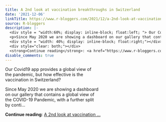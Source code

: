 ```yaml
---
title: A 2nd look at vaccination breakthroughs in Switzerland
date: '2021-12-06'
linkTitle: https://www.r-bloggers.com/2021/12/a-2nd-look-at-vaccination-breakthroughs-in-switzerland/
source: R-bloggers
description: |-
  <div style = "width:60%; display: inline-block; float:left; "> Our Covid19 app provides a global view of the pandemic, but how effective is the vaccination in Switzerland?</p>
  <p>Since May 2020 we are showing a dashboard on our gallery that contains a global view of the COVID-19 Pandemic, with a further split by conti...</p></div>
  <div style = "width: 40%; display: inline-block; float:right;"></div>
  <div style="clear: both;"></div>
  <strong>Continue reading</strong>: <a href="https://www.r-bloggers.com/2021/12/a-2nd-look-at-vaccination-breakthroughs-in-switzerland/">A 2nd look at vaccination ...
disable_comments: true
---
```

<div style = "width:60%; display: inline-block; float:left; "> Our Covid19 app provides a global view of the pandemic, but how effective is the vaccination in Switzerland?</p>
<p>Since May 2020 we are showing a dashboard on our gallery that contains a global view of the COVID-19 Pandemic, with a further split by conti...</p></div>
<div style = "width: 40%; display: inline-block; float:right;"></div>
<div style="clear: both;"></div>
<strong>Continue reading</strong>: <a href="https://www.r-bloggers.com/2021/12/a-2nd-look-at-vaccination-breakthroughs-in-switzerland/">A 2nd look at vaccination ...